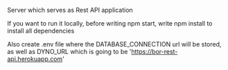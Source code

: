 Server which serves as Rest API application

If you want to run it locally, before writing npm start, write npm install to install all dependencies

Also create .env file where the DATABASE_CONNECTION url will be stored, as well as DYNO_URL which is going to be 'https://bor-rest-api.herokuapp.com'

